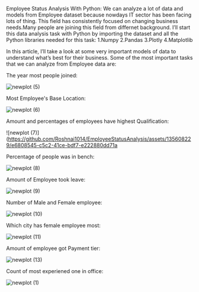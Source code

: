 Employee Status Analysis With Python:
 We can analyze a lot of data and models from Employee dataset  because nowdays IT sector has been facing lots of thing. This field has consistently focused on changing business needs.Many people are joining this field from differnet background.
 I’ll start this  data analysis task with Python by importing the dataset and all the Python libraries needed for this task:
1.Numpy
2.Pandas
3.Plotly
4.Matplotlib

In this article, I’ll take a look at some very important models of  data to understand what’s best for their business. Some of the most important tasks that we can analyze from Employee data are:

The year most people joined:


![newplot (5)](https://github.com/Roshnai1014/EmployeeStatusAnalysis/assets/135608229/6a915a71-23bb-4be5-88fb-522c926399bb)


Most Employee's Base Location:

![newplot (6)](https://github.com/Roshnai1014/EmployeeStatusAnalysis/assets/135608229/55a829b6-2b39-46f1-82ea-d5f9e762beeb)



Amount and percentages of employees have highest Qualification:




![newplot (7)](https://github.com/Roshnai1014/EmployeeStatusAnalysis/assets/135608229/e6808545-c5c2-41ce-bdf7-e222880dd71a


Percentage of people was in bench:


![newplot (8)](https://github.com/Roshnai1014/EmployeeStatusAnalysis/assets/135608229/5f927095-d144-4eda-95e2-4b1818ded5b0)

Amount of Employee took leave:

![newplot (9)](https://github.com/Roshnai1014/EmployeeStatusAnalysis/assets/135608229/3f6ae22c-6055-4d65-8836-0a8569194918)

Number of Male and Female employee:


![newplot (10)](https://github.com/Roshnai1014/EmployeeStatusAnalysis/assets/135608229/d5470c5e-68bd-434b-a8b8-9ed06b13721d)


Which city has female employee most:


![newplot (11)](https://github.com/Roshnai1014/EmployeeStatusAnalysis/assets/135608229/6b88fe13-ceb3-4ca5-8088-e7f6ba6fbe73)


Amount of employee got Payment tier:

![newplot (13)](https://github.com/Roshnai1014/EmployeeStatusAnalysis/assets/135608229/1e8a6a14-e51b-4313-8610-903128707be1)


Count of most experiened one in office:


![newplot (1)](https://github.com/Roshnai1014/EmployeeStatusAnalysis/assets/135608229/9abccc46-3cf9-470e-8c11-b1252b6ada2e)


